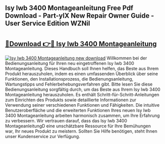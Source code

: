 ## Isy Iwb 3400 Montageanleitung Free Pdf Download - Part-ylX New Repair Owner Guide - User Service Edition WZNiI

# <h2><a href="http://df7ifc.blite.top/?on=Isy+Iwb+3400+Montageanleitung">🔗Download 👉🔴 Isy Iwb 3400 Montageanleitung</a></h2>

[![Isy Iwb 3400 Montageanleitung new download](https://i.imgur.com/lujVjoI.png)](http://df7ifc.blite.top/?on=Isy+Iwb+3400+Montageanleitung)
Willkommen bei der Bedienungsanleitung für Ihren neu eingetroffenen Isy Iwb 3400 Montageanleitung. Dieses Handbuch soll Ihnen helfen, das Beste aus Ihrem Produkt herauszuholen, indem es einen umfassenden Überblick über seine Funktionen, den Installationsprozess, die Bedienungsanleitung, Wartungstipps und Fehlerbehebungsverfahren gibt. Bitte lesen Sie diese Bedienungsanleitung sorgfältig durch, um das Beste aus Ihrem Isy Iwb 3400 Montageanleitung herauszuholen. Es enthält Schritt-für-Schritt-Anleitungen zum Einrichten des Produkts sowie detaillierte Informationen zur Verwendung seiner verschiedenen Funktionen und Fähigkeiten. Die intuitive Benutzeroberfläche und die erweiterten Funktionen Ihres neuen Isy Iwb 3400 Montageanleitung arbeiten harmonisch zusammen, um Ihre Erfahrung zu verbessern. Wir vertrauen darauf, dass das Isy Iwb 3400 MontageanleitungD eine unschätzbare Ressource für Ihre Bemühungen war, Ihr neues Produkt zu meistern. Sollten Sie Hilfe benötigen, steht Ihnen unser Kundenservice zur Verfügung.
